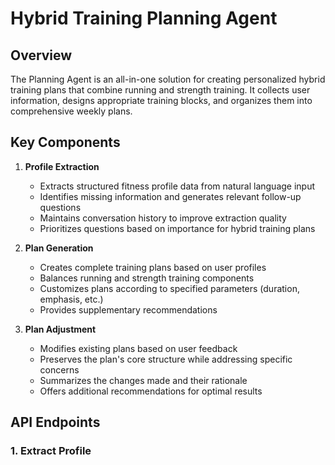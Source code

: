 # Hybrid Training Planning Agent

## Overview

The Planning Agent is an all-in-one solution for creating personalized hybrid training plans that combine running and strength training. It collects user information, designs appropriate training blocks, and organizes them into comprehensive weekly plans.

## Key Components

1. **Profile Extraction**

   - Extracts structured fitness profile data from natural language input
   - Identifies missing information and generates relevant follow-up questions
   - Maintains conversation history to improve extraction quality
   - Prioritizes questions based on importance for hybrid training plans

2. **Plan Generation**

   - Creates complete training plans based on user profiles
   - Balances running and strength training components
   - Customizes plans according to specified parameters (duration, emphasis, etc.)
   - Provides supplementary recommendations

3. **Plan Adjustment**
   - Modifies existing plans based on user feedback
   - Preserves the plan's core structure while addressing specific concerns
   - Summarizes the changes made and their rationale
   - Offers additional recommendations for optimal results

## API Endpoints

### 1. Extract Profile

